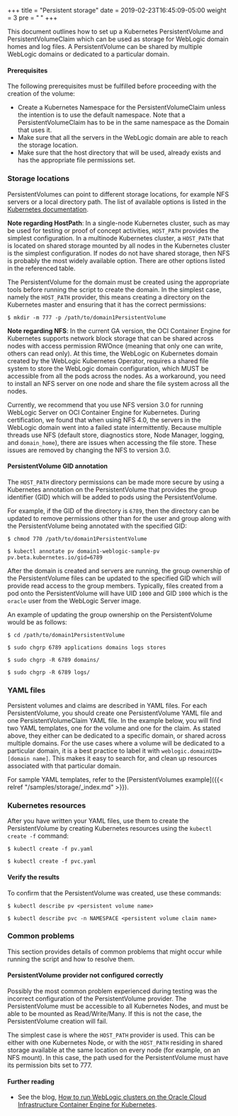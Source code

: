 +++
title = "Persistent storage"
date = 2019-02-23T16:45:09-05:00
weight = 3
pre = "<b> </b>"
+++

This document outlines how to set up a Kubernetes PersistentVolume and PersistentVolumeClaim which can be used as storage for WebLogic domain homes and log files. A PersistentVolume can be shared by multiple WebLogic domains or dedicated to a particular domain.

#### Prerequisites

The following prerequisites must be fulfilled before proceeding with the creation of the volume:

* Create a Kubernetes Namespace for the PersistentVolumeClaim unless the intention is to use the default namespace. Note that a PersistentVolumeClaim has to be in the same namespace as the Domain that uses it.
* Make sure that all the servers in the WebLogic domain are able to reach the storage location.
* Make sure that the host directory that will be used, already exists and has the appropriate file permissions set.

### Storage locations
PersistentVolumes can point to different storage locations, for example NFS servers or a local directory path. The list of available options is listed in the [Kubernetes documentation](https://kubernetes.io/docs/concepts/storage/persistent-volumes/).

**Note regarding HostPath**: In a single-node Kubernetes cluster, such as may be used for testing or proof of concept activities, `HOST_PATH` provides the simplest configuration.  In a multinode Kubernetes cluster, a `HOST_PATH` that is located on shared storage mounted by all nodes in the Kubernetes cluster is the simplest configuration.  If nodes do not have shared storage, then NFS is probably the most widely available option.  There are other options listed in the referenced table.

The PersistentVolume for the domain must be created using the appropriate tools before running the script to create the domain.  In the simplest case, namely the `HOST_PATH` provider, this means creating a directory on the Kubernetes master and ensuring that it has the correct permissions:

```shell
$ mkdir -m 777 -p /path/to/domain1PersistentVolume
```

**Note regarding NFS**: In the current GA version, the OCI Container Engine for Kubernetes supports network block storage that can be shared across nodes with access permission RWOnce (meaning that only one can write, others can read only). At this time, the WebLogic on Kubernetes domain created by the WebLogic Kubernetes Operator, requires a shared file system to store the WebLogic domain configuration, which MUST be accessible from all the pods across the nodes. As a workaround, you need to install an NFS server on one node and share the file system across all the nodes.

Currently, we recommend that you use NFS version 3.0 for running WebLogic Server on OCI Container Engine for Kubernetes. During certification, we found that when using NFS 4.0, the servers in the WebLogic domain went into a failed state intermittently. Because multiple threads use NFS (default store, diagnostics store, Node Manager, logging, and `domain_home`), there are issues when accessing the file store. These issues are removed by changing the NFS to version 3.0.

#### PersistentVolume GID annotation

The `HOST_PATH` directory permissions can be made more secure by using a Kubernetes annotation on the
PersistentVolume that provides the group identifier (GID) which will be added to pods using the PersistentVolume.

For example, if the GID of the directory is `6789`, then the directory can be updated to remove permissions
other than for the user and group along with the PersistentVolume being annotated with the specified GID:

```shell
$ chmod 770 /path/to/domain1PersistentVolume
```
```shell
$ kubectl annotate pv domain1-weblogic-sample-pv pv.beta.kubernetes.io/gid=6789
```

After the domain is created and servers are running, the group ownership of the PersistentVolume files
can be updated to the specified GID which will provide read access to the group members. Typically,
files created from a pod onto the PersistentVolume will have UID `1000` and GID `1000` which is the
`oracle` user from the WebLogic Server image.

An example of updating the group ownership on the PersistentVolume would be as follows:

```shell
$ cd /path/to/domain1PersistentVolume
```
```shell
$ sudo chgrp 6789 applications domains logs stores
```
```shell
$ sudo chgrp -R 6789 domains/
```
```shell
$ sudo chgrp -R 6789 logs/
```

### YAML files

Persistent volumes and claims are described in YAML files. For each PersistentVolume, you should create one PersistentVolume YAML file and one PersistentVolumeClaim YAML file. In the example below, you will find two YAML templates, one for the volume and one for the claim. As stated above, they either can be dedicated to a specific domain, or shared across multiple domains. For the use cases where a volume will be dedicated to a particular domain, it is a best practice to label it with `weblogic.domainUID=[domain name]`. This makes it easy to search for, and clean up resources associated with that particular domain.

For sample YAML templates, refer to the [PersistentVolumes example]({{< relref "/samples/storage/_index.md" >}}).

### Kubernetes resources

After you have written your YAML files, use them to create the PersistentVolume by creating Kubernetes resources using the `kubectl create -f` command:

```shell
$ kubectl create -f pv.yaml
```
```shell
$ kubectl create -f pvc.yaml
```

#### Verify the results

To confirm that the PersistentVolume was created, use these commands:

```shell
$ kubectl describe pv <persistent volume name>
```
```shell
$ kubectl describe pvc -n NAMESPACE <persistent volume claim name>
```

### Common problems

This section provides details of common problems that might occur while running the script and how to resolve them.

#### PersistentVolume provider not configured correctly

Possibly the most common problem experienced during testing was the incorrect configuration of the PersistentVolume provider. The PersistentVolume must be accessible to all Kubernetes Nodes, and must be able to be mounted as Read/Write/Many. If this is not the case, the PersistentVolume creation will fail.

The simplest case is where the `HOST_PATH` provider is used. This can be either with one Kubernetes Node, or with the `HOST_PATH` residing in shared storage available at the same location on every node (for example, on an NFS mount). In this case, the path used for the PersistentVolume must have its permission bits set to 777.

#### Further reading

* See the blog, [How to run WebLogic clusters on the Oracle Cloud Infrastructure Container Engine for Kubernetes](https://blogs.oracle.com/weblogicserver/how-to-run-weblogic-clusters-on-the-oracle-cloud-infrastructure-container-engine-for-kubernetes).
